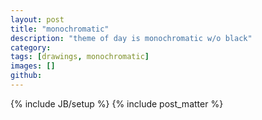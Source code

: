 ```yaml
---
layout: post
title: "monochromatic"
description: "theme of day is monochromatic w/o black"
category: 
tags: [drawings, monochromatic]
images: []
github: 
---
```

{% include JB/setup %}
{% include post_matter %}
